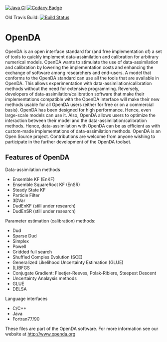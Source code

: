 [![Java CI](https://github.com/OpenDA-Association/OpenDA/actions/workflows/ci.yml/badge.svg?branch=master)](https://github.com/OpenDA-Association/OpenDA/actions/workflows/ci.yml)
[![Codacy Badge](https://app.codacy.com/project/badge/Grade/465833e082b54b279105a280b36c75b8)](https://www.codacy.com/gh/OpenDA-Association/OpenDA/dashboard?utm_source=github.com&amp;utm_medium=referral&amp;utm_content=OpenDA-Association/OpenDA&amp;utm_campaign=Badge_Grade)

Old Travis Build: [![Build Status](https://travis-ci.org/OpenDA-Association/OpenDA.svg?branch=master)](https://travis-ci.org/OpenDA-Association/OpenDA)

# OpenDA

OpenDA is an open interface standard for (and free implementation of) a set of tools to quickly implement data-assimilation and calibration for arbitrary numerical models. OpenDA wants to stimulate the use of data-assimilation and calibration by lowering the implementation costs and enhancing the exchange of software among researchers and end-users.
A model that conforms to the OpenDA standard can use all the tools that are available in OpenDA. This allows experimentation with data-assimilation/calibration methods without the need for extensive programming. Reversely, developers of data-assimilation/calibration software that make their implementations compatible with the OpenDA interface will make their new methods usable for all OpenDA users (either for free or on a commercial basis).
OpenDA has been designed for high performance. Hence, even large-scale models can use it. Also, OpenDA allows users to optimize the interaction between their model and the data-assimilation/calibration methods. Hence, data-assimilation with OpenDA can be as efficient as with custom-made implementations of data-assimilation methods.
OpenDA is an Open Source project. Contributions are welcome from anyone wishing to participate in the further development of the OpenDA toolset.

## Features of OpenDA

Data-assimilation methods

- Ensemble KF (EnKF)
- Ensemble SquareRoot KF (EnSR)
- Steady State KF
- Particle Filter
- 3DVar
- DudEnKF (still under research)
- DudEnSR (still under research)

Parameter estimation (calibration) methods:

- Dud
- Sparse Dud
- Simplex
- Powell
- Gridded full search
- Shuffled Comples Evolution (SCE)
- Generalized Likelihood Uncertainty Estimation (GLUE)
- (L)BFGS
- Conjugate Gradient: Fleetjer-Reeves, Polak-Ribiere, Steepest Descent
- Uncertainty Analaysis methods
- GLUE
- DELSA

Language interfaces

- C/C++
- Java
- Fortran77/90

These files are part of the OpenDA software. For more information see our website at
http://www.openda.org

